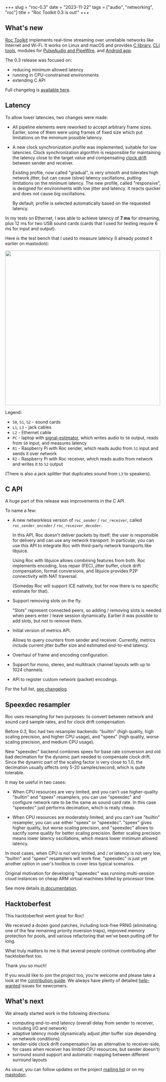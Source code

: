 +++
slug = "roc-0.3"
date = "2023-11-22"
tags = ["audio", "networking", "roc"]
title = "Roc Toolkit 0.3 is out!"
+++

## What's new

[Roc Toolkit](https://github.com/roc-streaming/roc-toolkit) implements real-time streaming over unreliable networks like Internet and Wi-Fi. It works on Linux and macOS and provides [C library](https://roc-streaming.org/toolkit/docs/api.html), [CLI tools](https://roc-streaming.org/toolkit/docs/tools/command_line_tools.html), modules for [PulseAudio and PipeWire](https://roc-streaming.org/toolkit/docs/tools/sound_server_modules.html), and [Android app](https://github.com/roc-streaming/roc-droid/).

The 0.3 release was focused on:

* reducing minimum allowed latency
* running in CPU-constrained environments
* extending C API

Full changelog is [available here](https://roc-streaming.org/toolkit/docs/development/changelog.html#version-0-3-0-nov-22-2023).

## Latency

To allow lower latencies, two changes were made:

* All pipeline elements were reworked to accept arbitrary frame sizes. Earlier, some of them were using frames of fixed size which put limitations on the minimum possible latency.

* A new clock synchronization profile was implemented, suitable for low latencies. Clock synchronization algorithm is responsible for maintaining the latency close to the target value and compensating [clock drift](https://roc-streaming.org/toolkit/docs/internals/fe_resampler.html) between sender and receiver.

  Existing profile, now called "gradual", is very smooth and tolerates high network jitter, but can cause (slow) latency oscillations, putting limitations on the minimum latency. The new profile, called "responsive", is designed for environments with low jitter and latency. It reacts quicker and does not cause big oscillations.

  By default, profile is selected automatically based on the requested latency.

In my tests on Ethernet, I was able to achieve latency of **7 ms** for streaming, plus 12 ms for two USB sound cards (cards that I used for testing require 6 ms for input and output).

Here is the test bench that I used to measure latency (I already posted it earlier on mastodon):

<div>
  <a data-lightbox="test_bench" href="/articles/roc-0.3/test_bench.jpg">
    <img src="/articles/roc-0.3/test_bench.jpg" width="500px"/>
  </a>
</div>

Legend:

* `S0`, `S1`, `S2` - sound cards
* `L1`, `L3` - jack cables
* `L2` - Ethernet cable
* `PC` - laptop with [signal-estimator](https://github.com/gavv/signal-estimator), which writes audio to `S0` output, reads from `S0` input, and measures latency
* `R1` - Raspberry Pi with Roc sender, which reads audio from `S1` input and sends it over network
* `R2` - Raspberry Pi with Roc receiver, which reads audio from network and writes it to `S2` output

(There is also a jack splitter that duplicates sound from `L3` to speakers).

## C API

A huge part of this release was improvements in the C API.

To name a few:

* A new networkless version of `roc_sender` / `roc_receiver`, called `roc_sender_encoder` / `roc_receiver_decoder`.

    In this API, Roc doesn't deliver packets by itself; the user is responsible for delivery and can use any network transport. In particular, you can use this API to integrate Roc with third-party network transports like libjuice.

    Using Roc with libjuice allows combining features from both. Roc implements encoding, loss repair (FEC), jitter buffer, clock drift compensation, format conversions, and libjuice provides P2P connectivity with NAT traversal.

    (Someday Roc will support ICE natively, but for now there is no specific estimate for that).

* Support removing slots on the fly.

    "Slots" represent connected peers, so adding / removing slots is needed when peers enter / leave session dynamically. Earlier it was possible to add slots, but not to remove them.

* Initial version of metrics API.

    Allows to query counters from sender and receiver. Currently, metrics include current jitter buffer size and estimated end-to-end latency.

* Overhaul of frame and encoding configuration.

* Support for mono, stereo, and multitrack channel layouts with up to 1024 channels.

* API to register custom network (packet) encodings.

For the full list, [see changelog](https://roc-streaming.org/toolkit/docs/development/changelog.html#version-0-3-0-nov-22-2023).

## Speexdec resampler

Roc uses resampling for two purposes: to convert between network and sound card sample rates, and for clock drift compensation.

Before 0.3, Roc had two resampler backends: "builtin" (high quality, high scaling precision, and higher CPU usage), and "speex" (high quality, worse scaling precision, and medium CPU usage).

New "speexdec" backend combines speex for base rate conversion and old bad decimation for the dynamic part needed to compensate clock drift. Since the dynamic part of the scaling factor is very close to 1.0, the decimation usually affects only 5-20 samples/second, which is quite tolerable.

It may be useful in two cases:

* When CPU resources are very limited, and you can't use higher-quality "builtin" and "speex" resamplers, you can use "speexdec" and configure network rate to be the same as sound card rate. In this case "speexdec" just performs decimation, which is really cheap.

* When CPU resources are moderately limited, and you can't use "builtin" resampler, you can use either "speex" or "speexdec". "speex" gives higher quality, but worse scaling precision, and "speexdec" allows to sacrify some quality for better scaling precision. Better scaling precision means lower latency oscillations, which means lower minimum allowed latency.

In most cases, when CPU is not very limited, and / or latency is not very low, "builtin" and "speex" resamplers will work fine. "speexdec" is just yet another option in user's toolbox to cover less typical scenarios.

Original motivation for developing "speexdec" was running multi-session cloud instances on cheap ARM virtual machines billed by processor time.

See more details [in documentation](https://roc-streaming.org/toolkit/docs/internals/fe_resampler.html).

## Hacktoberfest

This hacktoberfest went great for Roc!

We received a dozen good patches, including lock-free PRNG (eliminating one of the few remaining priority inversion traps), improved memory protection for pools, and various refactoring that we've been putting off for long.

What truly matters to me is that several people continue contributing after hacktoberfest too.

Thank you so much!

If you would like to join the project too, you're welcome and please take a look at the [contribution guide](https://roc-streaming.org/toolkit/docs/development/contribution_guidelines.html). We always have plenty of detailed [help-wanted](https://github.com/roc-streaming/roc-toolkit/labels/help%20wanted) issues for newcomers.

## What's next

We already started work in the following directions:

* computing end-to-end latency (overall delay from sender to receiver, including I/O and network)
* adaptive latency mode (dynamically adjust jitter buffer size depending on network conditions)
* sender-side clock drift compensation (as an alternative to receiver-side, for cases when receiver has limited CPU resources, but sender doesn't)
* surround sound support and automatic mapping between different surround layouts

As usual, you can follow updates on the project [mailing list](https://roc-streaming.org/toolkit/docs/about_project/contacts.html) or on my [mastodon](https://fosstodon.org/@gavv).
